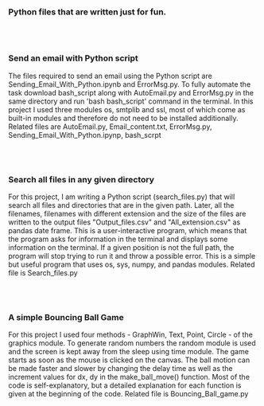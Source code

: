 <h3>Python files that are written just for fun.</h3><br><br>
<h3>Send an email with Python script</h3>  
<p>The files required to send an email using the Python script are Sending_Email_With_Python.ipynb and ErrorMsg.py. To fully automate the task download bash_script along with AutoEmail.py and ErrorMsg.py in the same directory and run 'bash bash_script' command in the terminal. In this project I used three modules os, smtplib and ssl, most of which come as built-in modules and therefore do not need to be installed additionally. Related files are AutoEmail.py, Email_content.txt, ErrorMsg.py, Sending_Email_With_Python.ipynp, bash_scrpt</p> <br><br>
<h3>Search all files in any given directory</h3>    
<p>For this project, I am writing a Python script (search_files.py) that will search all files and directories that are in the given path. Later, all the filenames, filenames with different extension and the size of the files are written to the output files "Output_files.csv" and "All_extension.csv" as pandas date frame. This is a user-interactive program, which means that the program asks for information in the terminal and displays some information on the terminal. If a given position is not the full path, the program will stop trying to run it and throw a possible error. This is a simple but useful program that uses os, sys, numpy, and pandas modules. Related file is Search_files.py</p>
<br><br>
<h3>A simple Bouncing Ball Game</h3> 
<p>
For this project I used four methods - GraphWin, Text, Point, Circle - of  the graphics module. To generate random numbers the random module is used and the screen is kept away from the sleep using time module. The game starts as soon as the mouse is clicked on the canvas. The ball motion can be made faster and slower by changing the delay time as well as the increment values for dx, dy in the make_ball_move() function. Most of the code is self-explanatory, but a detailed explanation for each function is given at the beginning of the code. Related file is Bouncing_Ball_game.py
</p>

